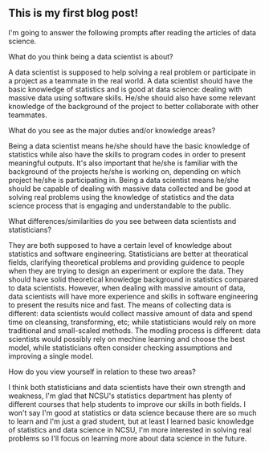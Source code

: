 ## This is my first blog post!

I'm going to answer the following prompts after reading the articles of data science.

What do you think being a data scientist is about?

A data scientist is supposed to help solving a real problem or participate in a project as a teammate in the real world.
A data scientist should have the basic knowledge of statistics and is good at data science: dealing with massive data using software skills.
He/she should also have some relevant knowledge of the background of the project to better collaborate with other teammates.

What do you see as the major duties and/or knowledge areas?

Being a data scientist means he/she should have the basic knowledge of statistics while also have the skills to program codes in order to present meaningful outputs.
It's also important that he/she is familiar with the background of the projects he/she is working on, depending on which project he/she is participating in.
Being a data scientist means he/she should be capable of dealing with massive data collected and be good at solving real problems using the knowledge of statistics and the data science process that is engaging and understandable to the public.

What differences/similarities do you see between data scientists and statisticians?

They are both supposed to have a certain level of knowledge about statistics and software engineering. Statisticians are better at theoratical fields, clarifying theoretical problems and providing guidence to people when they are trying to design an experiment or explore the data.
They should have solid theoretical knowledge background in statistics compared to data scientists.
However, when dealing with massive amount of data,  data scientists will have more experience and skills in software engineering to present the results nice and fast.
The means of collecting data is different: data scientists would collect massive amount of data and spend time on cleansing, transforming, etc;
while statisticians would rely on more traditional and small-scaled methods.
The modling process is different: data scientists would possibly rely on mechine learning and choose the best model, while statisticians often consider checking assumptions and improving a single model.

How do you view yourself in relation to these two areas?

I think both statisticians and data scientists have their own strength and weakness, I'm glad that NCSU's statistics department has plenty of different courses that help students to improve our skills in both fields.
I won't say I'm good at statistics or data science because there are so much to learn and I'm just a grad student, but at least I learned basic knowledge of statistics and data science in NCSU,
I'm more interested in solving real problems so I'll focus on learning more about data science in the future.
